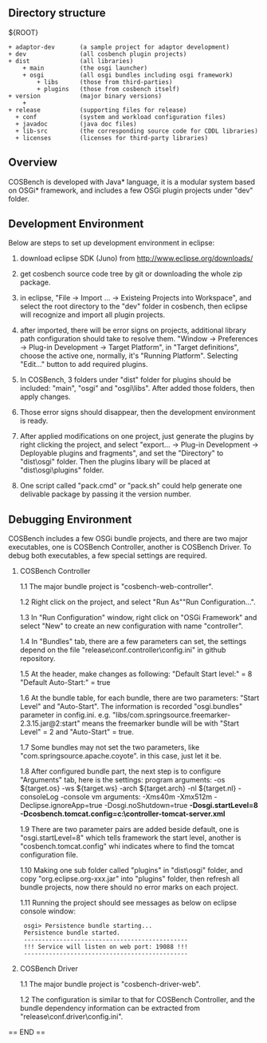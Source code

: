 Directory structure
-------------------
  
${ROOT}
  
    + adaptor-dev      	(a sample project for adaptor development)    
    + dev				(all cosbench plugin projects)
    + dist				(all libraries)
		+ main			(the osgi launcher)
		+ osgi			(all osgi bundles including osgi framework) 
			+ libs		(those from third-parties)
			+ plugins	(those from cosbench itself)			
    + version			(major binary versions)
		+ 
    + release			(supporting files for release)
      + conf			(system and workload configuration files)
      + javadoc		    (java doc files)
      + lib-src		    (the corresponding source code for CDDL libraries)
      + licenses		(licenses for third-party libraries)

Overview
--------

COSBench is developed with Java* language, it is a modular system based on OSGi* framework, and includes a few OSGi 
plugin projects under "dev" folder.


Development Environment
-----------------------

Below are steps to set up development environment in eclipse:
1. download eclipse SDK (Juno) from http://www.eclipse.org/downloads/

2. get cosbench source code tree by git or downloading the whole zip package.

3. in eclipse,  "File -> Import ... -> Existeing Projects into Workspace", and select the root directory to the "dev" 
folder in cosbench, then eclipse will recognize and import all plugin projects.

4. after imported, there will be error signs on projects, additional library path configuration should take to resolve 
them. "Window -> Preferences -> Plug-in Development -> Target Platform", in "Target definitions", choose the active one,
normally, it's "Running Platform". Selecting "Edit..." button to add required plugins. 

5. In COSBench, 3 folders under "dist" folder for plugins should be included: "main", "osgi" and "osgi\libs". After added those folders, then apply changes.

6. Those error signs should disappear, then the development environment is ready.

7. After applied modifications on one project, just generate the plugins by right clicking the project, and select "export... -> Plug-in Development -> Deployable plugins and fragments", and set the "Directory" to "dist\osgi" folder. Then the plugins libary will be placed at "dist\osgi\plugins" folder.

8. One script called "pack.cmd" or "pack.sh" could help generate one delivable package by passing it the version number.  


Debugging Environment
---------------------

COSBench includes a few OSGi bundle projects, and there are two major executables, one is COSBench Controller, another is COSBench Driver.
To debug both executables, a few special settings are required.

1. COSBench Controller

	1.1 The major bundle project is "cosbench-web-controller".
	
	1.2 Right click on the project, and select "Run As"\"Run Configuration...".
	
	1.3 In "Run Configuration" window, right click on "OSGi Framework" and select "New" to create an new configuration with name "controller".
	
	1.4 In "Bundles" tab, there are a few parameters can set, the settings depend on the file "release\conf\.controller\config.ini" in github repository.
	
	1.5 At the header, make changes as following:
		"Default Start level:" = 8
		"Default Auto-Start:" = true
		
	1.6 At the bundle table, for each bundle, there are two parameters: "Start Level" and "Auto-Start". The information is recorded "osgi.bundles" parameter in config.ini.
		e.g.
		"libs/com.springsource.freemarker-2.3.15.jar@2\:start" means the freemarker bundle will be with "Start Level" = 2 and "Auto-Start" = true.
		
	1.7 Some bundles may not set the two parameters, like "com.springsource.apache.coyote". in this case, just let it be. 
	
	1.8 After configured bundle part, the next step is to configure "Arguments" tab, here is the settings:
		program arguments: -os ${target.os} -ws ${target.ws} -arch ${target.arch} -nl ${target.nl} -consoleLog -console
		vm arguments: -Xms40m -Xmx512m -Declipse.ignoreApp=true -Dosgi.noShutdown=true **-Dosgi.startLevel=8** **-Dcosbench.tomcat.config=c:\controller-tomcat-server.xml**
		
	1.9 There are two parameter pairs are added beside default, one is "osgi.startLevel=8" which tells framework the start level, another is "cosbench.tomcat.config" whi
		indicates where to find the tomcat configuration file.
		
	1.10 Making one sub folder called "plugins" in "dist\osgi" folder, and copy "org.eclipse.org-xxx.jar" into "plugins" folder, then refresh all bundle projects, now there should
		no error marks on each project.
		
	1.11 Running the project should see messages as below on eclipse console window:
	
		osgi> Persistence bundle starting...
		Persistence bundle started.
		----------------------------------------------
		!!! Service will listen on web port: 19088 !!!
		----------------------------------------------
	
2. COSBench Driver

	1.1 The major bundle project is "cosbench-driver-web". 
	
	1.2 The configuration is similar to that for COSBench Controller, and the bundle dependency information can be extracted from "release\conf\.driver\config.ini".



== END ==
